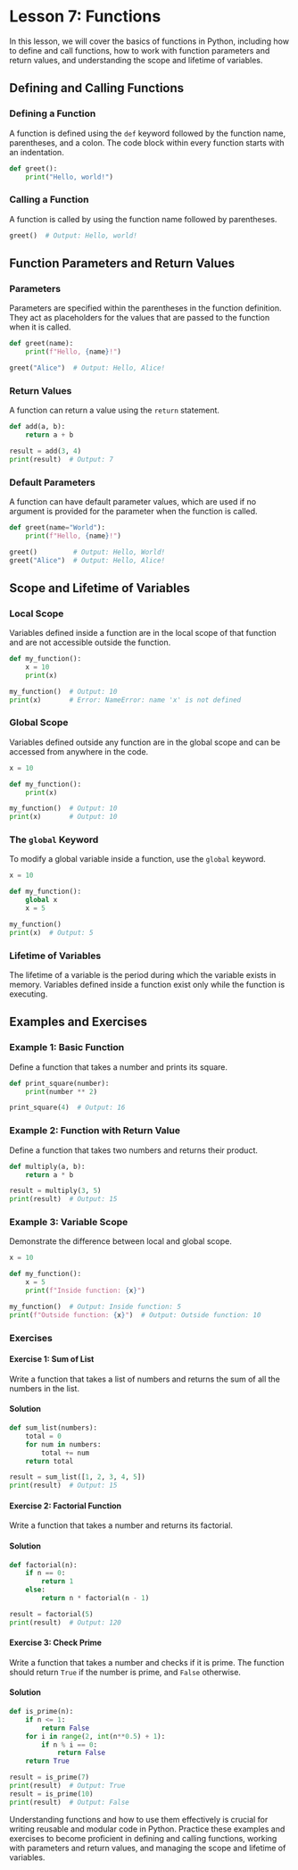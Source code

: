 # Lesson 7: Functions

In this lesson, we will cover the basics of functions in Python, including how to define and call functions, how to work with function parameters and return values, and understanding the scope and lifetime of variables.

## Defining and Calling Functions

### Defining a Function
A function is defined using the `def` keyword followed by the function name, parentheses, and a colon. The code block within every function starts with an indentation.
```python
def greet():
    print("Hello, world!")
```

### Calling a Function
A function is called by using the function name followed by parentheses.
```python
greet()  # Output: Hello, world!
```

## Function Parameters and Return Values

### Parameters
Parameters are specified within the parentheses in the function definition. They act as placeholders for the values that are passed to the function when it is called.
```python
def greet(name):
    print(f"Hello, {name}!")
```
```python
greet("Alice")  # Output: Hello, Alice!
```

### Return Values
A function can return a value using the `return` statement.
```python
def add(a, b):
    return a + b
```
```python
result = add(3, 4)
print(result)  # Output: 7
```

### Default Parameters
A function can have default parameter values, which are used if no argument is provided for the parameter when the function is called.
```python
def greet(name="World"):
    print(f"Hello, {name}!")
```
```python
greet()         # Output: Hello, World!
greet("Alice")  # Output: Hello, Alice!
```

## Scope and Lifetime of Variables

### Local Scope
Variables defined inside a function are in the local scope of that function and are not accessible outside the function.
```python
def my_function():
    x = 10
    print(x)

my_function()  # Output: 10
print(x)       # Error: NameError: name 'x' is not defined
```

### Global Scope
Variables defined outside any function are in the global scope and can be accessed from anywhere in the code.
```python
x = 10

def my_function():
    print(x)

my_function()  # Output: 10
print(x)       # Output: 10
```

### The `global` Keyword
To modify a global variable inside a function, use the `global` keyword.
```python
x = 10

def my_function():
    global x
    x = 5

my_function()
print(x)  # Output: 5
```

### Lifetime of Variables
The lifetime of a variable is the period during which the variable exists in memory. Variables defined inside a function exist only while the function is executing.

## Examples and Exercises

### Example 1: Basic Function
Define a function that takes a number and prints its square.
```python
def print_square(number):
    print(number ** 2)
```
```python
print_square(4)  # Output: 16
```

### Example 2: Function with Return Value
Define a function that takes two numbers and returns their product.
```python
def multiply(a, b):
    return a * b
```
```python
result = multiply(3, 5)
print(result)  # Output: 15
```


### Example 3: Variable Scope
Demonstrate the difference between local and global scope.
```python
x = 10

def my_function():
    x = 5
    print(f"Inside function: {x}")

my_function()  # Output: Inside function: 5
print(f"Outside function: {x}")  # Output: Outside function: 10
```

### Exercises

#### Exercise 1: Sum of List
Write a function that takes a list of numbers and returns the sum of all the numbers in the list.

#### Solution
```python
def sum_list(numbers):
    total = 0
    for num in numbers:
        total += num
    return total
```
```python
result = sum_list([1, 2, 3, 4, 5])
print(result)  # Output: 15
```

#### Exercise 2: Factorial Function
Write a function that takes a number and returns its factorial.

#### Solution
```python
def factorial(n):
    if n == 0:
        return 1
    else:
        return n * factorial(n - 1)
```
```python
result = factorial(5)
print(result)  # Output: 120
```

#### Exercise 3: Check Prime
Write a function that takes a number and checks if it is prime. The function should return `True` if the number is prime, and `False` otherwise.

#### Solution
```python
def is_prime(n):
    if n <= 1:
        return False
    for i in range(2, int(n**0.5) + 1):
        if n % i == 0:
            return False
    return True
```
```python
result = is_prime(7)
print(result)  # Output: True
result = is_prime(10)
print(result)  # Output: False
```

Understanding functions and how to use them effectively is crucial for writing reusable and modular code in Python. Practice these examples and exercises to become proficient in defining and calling functions, working with parameters and return values, and managing the scope and lifetime of variables.

